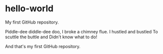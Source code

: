 # hello-world
My first GitHub repository.

Piddle-dee diddle-dee doo,
I broke a chimney flue.
I hustled and bustled
To scuttle the buttle and
Didn't know what to do!

And that's my first GitHub repository.
